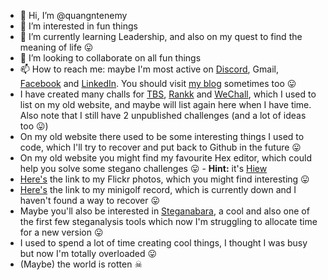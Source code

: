 - 👋 Hi, I’m @quangntenemy
- 👀 I’m interested in fun things
- 🌱 I’m currently learning Leadership, and also on my quest to find the meaning of life 😛
- 💞️ I’m looking to collaborate on all fun things
- 📫 How to reach me: maybe I'm most active on [Discord](https://discord.gg/c9rAJvbRWn), Gmail, [Facebook](https://www.facebook.com/quangntenemy) and [LinkedIn](https://www.linkedin.com/in/frank-nguyen-29251a16/). You should visit [my blog](https://quangntenemy.blogspot.com/) sometimes too 😛
- I have created many challs for [TBS](https://www.bright-shadows.net/), [Rankk](https://rankk.org/user/quangntenemy) and [WeChall](https://www.wechall.net/profile/quangntenemy), which I used to list on my old website, and maybe will list again here when I have time. Also note that I still have 2 unpublished challenges (and a lot of ideas too 😛)
- On my old website there used to be some interesting things I used to code, which I'll try to recover and put back to Github in the future 😛
- On my old website you might find my favourite Hex editor, which could help you solve some stegano challenges 😛 - **Hint:** it's [Hiew](https://www.hiew.ru/)
- [Here's](https://www.flickr.com/photos/22823442@N02/) the link to my Flickr photos, which you might find interesting 😛
- [Here's](http://www.geocities.com/quangntenemy/best2.jpg) the link to my minigolf record, which is currently down and I haven't found a way to recover 😛
- Maybe you'll also be interested in [Steganabara](https://github.com/quangntenemy/Steganabara), a cool and also one of the first few steganalysis tools which now I'm struggling to allocate time for a new version 😛
- I used to spend a lot of time creating cool things, I thought I was busy but now I'm totally overloaded 😛
- (Maybe) the world is rotten ☠

<!---
quangntenemy/quangntenemy is a ✨ special ✨ repository because its `README.md` (this file) appears on your GitHub profile.
You can click the Preview link to take a look at your changes.
--->
